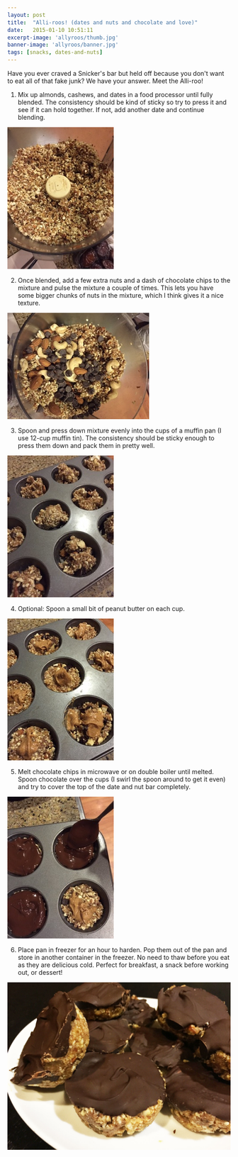 ```yaml
---
layout: post
title:  "Alli-roos! (dates and nuts and chocolate and love)"
date:   2015-01-10 10:51:11
excerpt-image: 'allyroos/thumb.jpg'
banner-image: 'allyroos/banner.jpg'
tags: [snacks, dates-and-nuts]
---
```


Have you ever craved a Snicker's bar but held off because you don't want to eat all of that fake junk? We have your answer. Meet the Alli-roo!

<!--more-->

1. Mix up almonds, cashews, and dates in a food processor until fully blended. The consistency should be kind of sticky so try to press it and see if it can hold together. If not, add another date and continue blending.

![Alt text](/post_images/allyroos/step1.jpg)

2. Once blended, add a few extra nuts and a dash of chocolate chips to the mixture and pulse the mixture a couple of times. This lets you have some bigger chunks of nuts in the mixture, which I think gives it a nice texture.

![Alt text](/post_images/allyroos/step2.jpg)

3. Spoon and press down mixture evenly into the cups of a muffin pan (I use 12-cup muffin tin). The consistency should be sticky enough to press them down and pack them in pretty well.

![Alt text](/post_images/allyroos/step3.jpg)

4. Optional: Spoon a small bit of peanut butter on each cup.

![Alt text](/post_images/allyroos/step4.jpg)

5. Melt chocolate chips in microwave or on double boiler until melted. Spoon chocolate over the cups (I swirl the spoon around to get it even) and try to cover the top of the date and nut bar completely.

![Alt text](/post_images/allyroos/step5.jpg)

6. Place pan in freezer for an hour to harden. Pop them out of the pan and store in another container in the freezer. No need to thaw before you eat as they are delicious cold. Perfect for breakfast, a snack before working out, or dessert!

![Alt text](/post_images/allyroos/banner.jpg)
